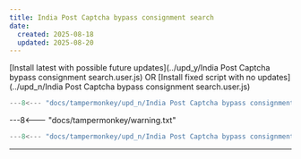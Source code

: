 ```yaml
---
title: India Post Captcha bypass consignment search
date:
  created: 2025-08-18
  updated: 2025-08-20
---
```


<!-- GENERATED FILE -->
[Install latest with possible future updates](../upd_y/India Post Captcha bypass consignment search.user.js)
OR
[Install fixed script with no updates](../upd_n/India Post Captcha bypass consignment search.user.js)
```js show_lines="1:10"
---8<--- "docs/tampermonkey/upd_n/India Post Captcha bypass consignment search.user.js::100"
```
<!-- more -->
---8<--- "docs/tampermonkey/warning.txt"
```js
---8<--- "docs/tampermonkey/upd_n/India Post Captcha bypass consignment search.user.js:1:"
```

------------
